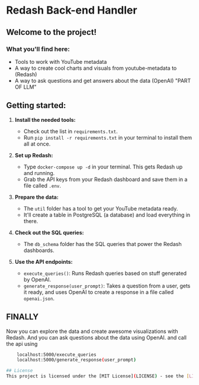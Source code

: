 # Redash Back-end Handler
## Welcome to the project!

### What you'll find here:

- Tools to work with YouTube metadata
- A way to create cool charts and visuals from youtube-metadata to (Redash)
- A way to ask questions and get answers about the data (OpenAI) "PART OF LLM"

## Getting started:

1. **Install the needed tools:**
   - Check out the list in `requirements.txt`.
   - Run `pip install -r requirements.txt` in your terminal to install them all at once.

2. **Set up Redash:**
   - Type `docker-compose up -d` in your terminal. This gets Redash up and running.
   - Grab the API keys from your Redash dashboard and save them in a file called `.env`.

3. **Prepare the data:**
   - The `util` folder has a tool to get your YouTube metadata ready.
   - It'll create a table in PostgreSQL (a database) and load everything in there.

4. **Check out the SQL queries:**
   - The `db_schema` folder has the SQL queries that power the Redash dashboards.

5. **Use the API endpoints:**
   - `execute_queries()`: Runs Redash queries based on stuff generated by OpenAI.
   - `generate_response(user_prompt)`: Takes a question from a user, gets it ready, and uses OpenAI to create a response in a file called `openai.json`.

## FINALLY

Now you can explore the data and create awesome visualizations with Redash. And you can ask questions about the data using OpenAI. and call the api using 
```bash
    localhost:5000/execute_queries
    localhost:5000/generate_response(user_prompt)

## License
This project is licensed under the [MIT License](LICENSE) - see the [LICENSE](LICENSE) file for details.
